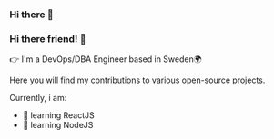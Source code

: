 ### Hi there 👋


### Hi there friend! 👋
👉 I'm a DevOps/DBA Engineer based in Sweden🌍

Here you will find my contributions to various open-source projects.

Currently, i am:
- 🌱 learning ReactJS
- 🌱 learning NodeJS


<!--
**rasabb/rasabb** is a ✨ _special_ ✨ repository because its `README.md` (this file) appears on your GitHub profile.

Here are some ideas to get you started:

- 🔭 I’m currently working on ...
- 🌱 I’m currently learning ...
- 👯 I’m looking to collaborate on ...
- 🤔 I’m looking for help with ...
- 💬 Ask me about ...
- 📫 How to reach me: ...
- 😄 Pronouns: ...
- ⚡ Fun fact: ...
-->
